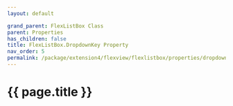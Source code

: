 ```yaml
---
layout: default

grand_parent: FlexListBox Class
parent: Properties
has_children: false
title: FlexListBox.DropdownKey Property
nav_order: 5
permalink: /package/extension4/flexview/flexlistbox/properties/dropdownkey
---
```

# {{ page.title }}
